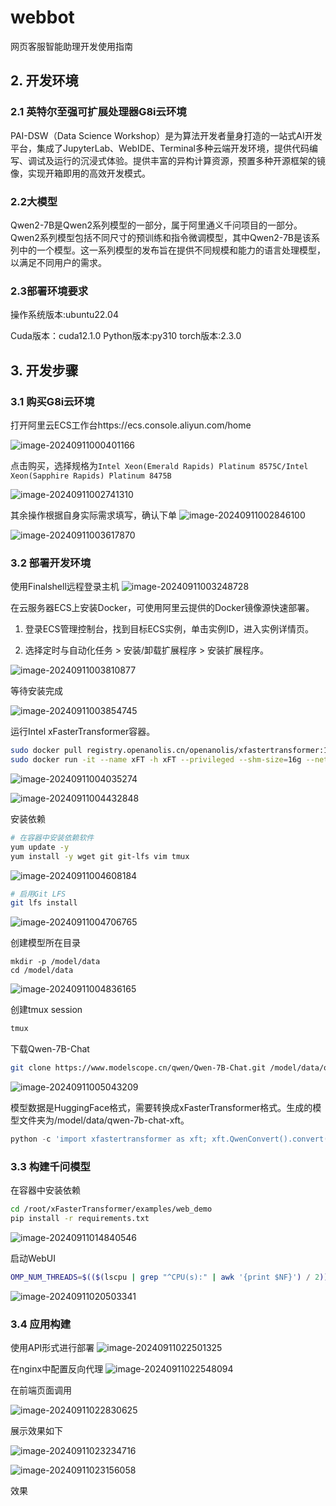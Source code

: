 # webbot
网页客服智能助理开发使用指南

## 2. 开发环境

### 2.1 英特尔至强可扩展处理器G8i云环境

PAI-DSW（Data Science Workshop）是为算法开发者量身打造的一站式AI开发平台，集成了JupyterLab、WebIDE、Terminal多种云端开发环境，提供代码编写、调试及运行的沉浸式体验。提供丰富的异构计算资源，预置多种开源框架的镜像，实现开箱即用的高效开发模式。



### 2.2大模型

‌Qwen2-7B‌是Qwen2系列模型的一部分，属于阿里通义千问项目的一部分。Qwen2系列模型包括不同尺寸的预训练和指令微调模型，其中Qwen2-7B是该系列中的一个模型。这一系列模型的发布旨在提供不同规模和能力的语言处理模型，以满足不同用户的需求。



### 2.3部署环境要求

操作系统版本:ubuntu22.04

Cuda版本：cuda12.1.0
Python版本:py310
torch版本:2.3.0

## 3. 开发步骤

### 3.1 购买G8i云环境

打开阿里云ECS工作台https://ecs.console.aliyun.com/home

![image-20240911000401166](http://tc.sql2022.cn/tc/jinh_pc/image-20240911000401166.png)



点击购买，选择规格为`Intel Xeon(Emerald Rapids) Platinum 8575C/Intel Xeon(Sapphire Rapids) Platinum 8475B`

![image-20240911002741310](http://tc.sql2022.cn/tc/jinh_pc/image-20240911002741310.png)



其余操作根据自身实际需求填写，确认下单
![image-20240911002846100](http://tc.sql2022.cn/tc/jinh_pc/image-20240911002846100.png)

![image-20240911003617870](http://tc.sql2022.cn/tc/jinh_pc/image-20240911003617870.png)

### 3.2 部署开发环境

使用Finalshell远程登录主机
![image-20240911003248728](http://tc.sql2022.cn/tc/jinh_pc/image-20240911003248728.png)

在云服务器ECS上安装Docker，可使用阿里云提供的Docker镜像源快速部署。

1. 登录ECS管理控制台，找到目标ECS实例，单击实例ID，进入实例详情页。

2. 选择定时与自动化任务 > 安装/卸载扩展程序 > 安装扩展程序。

![image-20240911003810877](http://tc.sql2022.cn/tc/jinh_pc/image-20240911003810877.png)

等待安装完成

![image-20240911003854745](http://tc.sql2022.cn/tc/jinh_pc/image-20240911003854745.png)

运行Intel xFasterTransformer容器。

```bash
sudo docker pull registry.openanolis.cn/openanolis/xfastertransformer:1.7.3-23
sudo docker run -it --name xFT -h xFT --privileged --shm-size=16g --network host -v /mnt:/mnt -w /mnt/xFasterTransformer registry.openanolis.cn/openanolis/xfastertransformer:1.7.3-23
```

![image-20240911004035274](http://tc.sql2022.cn/tc/jinh_pc/image-20240911004035274.png)

![image-20240911004432848](http://tc.sql2022.cn/tc/jinh_pc/image-20240911004432848.png)

安装依赖

```bash
# 在容器中安装依赖软件
yum update -y
yum install -y wget git git-lfs vim tmux
```

![image-20240911004608184](http://tc.sql2022.cn/tc/jinh_pc/image-20240911004608184.png)

```bash
# 启用Git LFS
git lfs install
```

![image-20240911004706765](http://tc.sql2022.cn/tc/jinh_pc/image-20240911004706765.png)

创建模型所在目录

```
mkdir -p /model/data
cd /model/data
```

![image-20240911004836165](http://tc.sql2022.cn/tc/jinh_pc/image-20240911004836165.png)

创建tmux session

```bash
tmux
```

下载Qwen-7B-Chat

```bash
git clone https://www.modelscope.cn/qwen/Qwen-7B-Chat.git /model/data/qwen
```

![image-20240911005043209](http://tc.sql2022.cn/tc/jinh_pc/image-20240911005043209.png)

模型数据是HuggingFace格式，需要转换成xFasterTransformer格式。生成的模型文件夹为/model/data/qwen-7b-chat-xft。

```python
python -c 'import xfastertransformer as xft; xft.QwenConvert().convert("/model/data/qwen")'c
```



### 3.3 构建千问模型

在容器中安装依赖

```bash
cd /root/xFasterTransformer/examples/web_demo
pip install -r requirements.txt
```

![image-20240911014840546](http://tc.sql2022.cn/tc/jinh_pc/image-20240911014840546.png)

启动WebUI

```bash
OMP_NUM_THREADS=$(($(lscpu | grep "^CPU(s):" | awk '{print $NF}') / 2)) GRADIO_SERVER_NAME="0.0.0.0" numactl -C $(seq -s, 0 2 $(($(lscpu | grep "^CPU(s):" | awk '{print $NF}') - 2))) -m 0 python Qwen.py -t /model/data/qwen -m /model/data/qwen-xft -d bf16
```

![image-20240911020503341](http://tc.sql2022.cn/tc/jinh_pc/image-20240911020503341.png)

### 3.4 应用构建

使用API形式进行部署
![image-20240911022501325](http://tc.sql2022.cn/tc/jinh_pc/image-20240911022501325.png)

在nginx中配置反向代理
![image-20240911022548094](http://tc.sql2022.cn/tc/jinh_pc/image-20240911022548094.png)

在前端页面调用

![image-20240911022830625](http://tc.sql2022.cn/tc/jinh_pc/image-20240911022830625.png)

展示效果如下



![image-20240911023234716](http://tc.sql2022.cn/tc/jinh_pc/image-20240911023234716.png)

![image-20240911023156058](http://tc.sql2022.cn/tc/jinh_pc/image-20240911023156058.png)



效果

